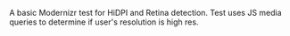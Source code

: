A basic Modernizr test for HiDPI and Retina detection. Test uses JS media queries to determine if user's resolution is high res.